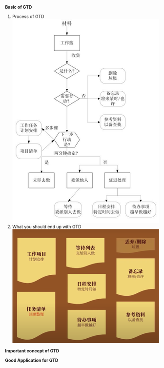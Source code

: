 **Basic of GTD**

1. Process of GTD
		![](../../z.Images/Pasted%20image%2020230417152021.png)
1. What you should end up with GTD![](../../z.Images/Pasted%20image%2020230417152259.png)


**Important concept of GTD**

**Good Application for GTD**

